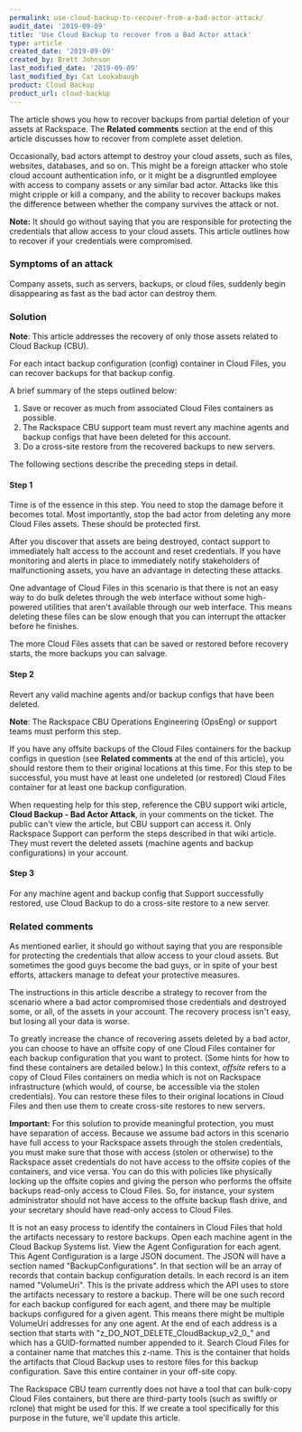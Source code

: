 ```yaml
---
permalink: use-cloud-backup-to-recover-from-a-bad-actor-attack/
audit_date: '2019-09-09'
title: 'Use Cloud Backup to recover from a Bad Actor attack'
type: article
created_date: '2019-09-09'
created_by: Brett Johnson
last_modified_date: '2019-09-09'
last_modified_by: Cat Lookabaugh
product: Cloud Backup
product_url: cloud-backup
---
```


The article shows you how to recover backups from partial deletion of
your assets at Rackspace. The **Related comments** section at the end of this
article discusses how to recover from complete asset deletion.

Occasionally, bad actors attempt to destroy your cloud assets, such as files,
websites, databases, and so on. This might be a foreign attacker who stole
cloud account authentication info, or it might be a disgruntled employee with
access to company assets or any similar bad actor. Attacks like this might
cripple or kill a company, and the ability to recover backups makes
the difference between whether the company survives the attack or not.

**Note:** It should go without saying that you are responsible for protecting
the credentials that allow access to your cloud assets. This article outlines
how to recover if your credentials were compromised.

### Symptoms of an attack

Company assets, such as servers, backups, or cloud files, suddenly begin
disappearing as fast as the bad actor can destroy them.

### Solution

**Note**: This article addresses the recovery of only those assets related to
Cloud Backup (CBU).

For each intact backup configuration (config) container in Cloud Files, you
can recover backups for that backup config.

A brief summary of the steps outlined below:

1. Save or recover as much from associated Cloud Files
   containers as possible.
2. The Rackspace CBU support team must revert any machine agents and backup
   configs that have been deleted for this account.
3. Do a cross-site restore from the recovered backups to new servers.

The following sections describe the preceding steps in detail.

#### Step 1

Time is of the essence in this step. You need to stop the damage before it
becomes total. Most importantly, stop the bad actor from deleting any
more Cloud Files assets. These should be protected first.

After you discover that assets are being destroyed, contact support to
immediately halt access to the account and reset credentials. If you have
monitoring and alerts in place to immediately notify stakeholders of
malfunctioning assets, you have an advantage in detecting these attacks.

One advantage of Cloud Files in this scenario is that there is not an easy way
to do bulk deletes through the web interface without some high-powered
utilities that aren't available through our web interface. This means deleting
these files can be slow enough that you can interrupt the attacker before he
finishes.

The more Cloud Files assets that can be saved or restored before recovery starts,
the more backups you can salvage.

#### Step 2

Revert any valid machine agents and/or backup configs that have been deleted.

**Note**: The Rackspace CBU Operations Engineering (OpsEng) or support teams
must perform this step.

If you have any offsite backups of the Cloud Files containers for the backup
configs in question (see **Related comments** at the end of this article), you
should restore them to their original locations at this time. For this step to
be successful, you must have at least one undeleted (or restored) Cloud Files
container for at least one backup configuration.

When requesting help for this step, reference the CBU support wiki article,
**Cloud Backup - Bad Actor Attack**, in your comments on the ticket. The public
can't view the article, but CBU support can access it. Only Rackspace Support
can perform the steps described in that wiki article. They must revert the
deleted assets (machine agents and backup configurations) in your account.

#### Step 3

For any machine agent and backup config that Support successfully restored, use
Cloud Backup to do a cross-site restore to a new server.

### Related comments

As mentioned earlier, it should go without saying that you are responsible for
protecting the credentials that allow access to your cloud assets. But sometimes
the good guys become the bad guys, or in spite of your best efforts, attackers
manage to defeat your protective measures.

The instructions in this article describe a strategy to recover from the scenario
where a bad actor compromised those credentials and destroyed some, or all, of
the assets in your account. The recovery process isn't easy, but losing all your
data is worse.

To greatly increase the chance of recovering assets deleted by a bad actor, you
can choose to have an offsite copy of one Cloud Files container for each backup
configuration that you want to protect. (Some hints for how to find these
containers are detailed below.) In this context, *offsite* refers to a
copy of Cloud Files containers on media which is not on Rackspace infrastructure
(which would, of course, be accessible via the stolen credentials). You can
restore these files to their original locations in Cloud Files and then use
them to create cross-site restores to new servers.

**Important:** For this solution to provide meaningful protection, you must
have separation of access. Because we assume bad actors in this scenario have
full access to your Rackspace assets through the stolen credentials, you must
make sure that those with access (stolen or otherwise) to the Rackspace asset
credentials do not have access to the offsite copies of the containers, and
vice versa. You can do this with policies like physically locking up the offsite
copies and giving the person who performs the offsite backups read-only access
to Cloud Files. So, for instance, your system administrator should not have
access to the offsite backup flash drive, and your secretary should have
read-only access to Cloud Files.

It is not an easy process to identify the containers in Cloud Files that hold
the artifacts necessary to restore backups. Open each machine agent in the
Cloud Backup Systems list. View the Agent Configuration for each agent. This
Agent Configuration is a large JSON document. The JSON will have a section named
"BackupConfigurations". In that section will be an array of records that contain
backup configuration details. In each record is an item named "VolumeUri". This is
the private address which the API uses to store the artifacts necessary to restore
a backup. There will be one such record for each backup configured for each agent,
and there may be multiple backups configured for a given agent. This means there
might be multiple VolumeUri addresses for any one agent. At the end of each address
is a section that starts with "z_DO_NOT_DELETE_CloudBackup_v2_0_" and which has a
GUID-formatted number appended to it. Search Cloud Files for a container name that
matches this z-name. This is the container that holds the artifacts that Cloud
Backup uses to restore files for this backup configuration. Save this entire
container in your off-site copy.

The Rackspace CBU team currently does not have a tool that can bulk-copy Cloud
Files containers, but there are third-party tools (such as swiftly or rclone)
that might be used for this. If we create a tool specifically for this purpose
in the future, we'll update this article.
